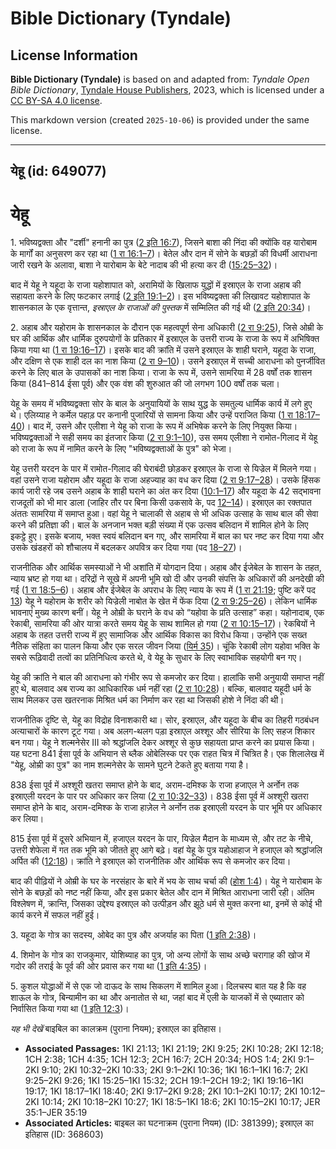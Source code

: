 # Bible Dictionary (Tyndale)

## License Information

**Bible Dictionary (Tyndale)** is based on and adapted from: _Tyndale Open Bible Dictionary_, [Tyndale House Publishers](https://tyndaleopenresources.com/), 2023, which is licensed under a [CC BY-SA 4.0 license](https://creativecommons.org/licenses/by-sa/4.0/legalcode.en).

This markdown version (created `2025-10-06`) is provided under the same license.



--------------------------------

## येहू (id: 649077)

येहू
====

1\. भविष्यद्वक्ता और "दर्शी" हनानी का पुत्र ([2 इति 16:7](https://ref.ly/2Chr16:7)), जिसने बाशा की निंदा की क्योंकि वह यारोबाम के मार्गों का अनुसरण कर रहा था ([1 रा 16:1–7](https://ref.ly/1Kgs16:1-1Kgs16:7))। बेतेल और दान में सोने के बछड़ों की विधर्मी आराधना जारी रखने के अलावा, बाशा ने यारोबाम के बेटे नादाब की भी हत्या कर दी ([15:25–32](https://ref.ly/1Kgs15:25-1Kgs15:32))।

बाद में येहू ने यहूदा के राजा यहोशापात को, अरामियों के खिलाफ युद्धों में इस्राएल के राजा अहाब की सहायता करने के लिए फटकार लगाई ([2 इति 19:1–2](https://ref.ly/2Chr19:1-2Chr19:2))। इस भविष्यद्वक्ता की लिखावट यहोशापात के शासनकाल के एक वृत्तान्त, *इस्राएल के राजाओं की पुस्तक* में सम्मिलित की गई थी ([2 इति 20:34](https://ref.ly/2Chr20:34))।

2\. अहाब और यहोराम के शासनकाल के दौरान एक महत्वपूर्ण सेना अधिकारी ([2 रा 9:25](https://ref.ly/2Kgs9:25)), जिसे ओम्री के घर की आर्थिक और धार्मिक दुरुपयोगों के प्रतिकार में इस्राएल के उत्तरी राज्य के राजा के रूप में अभिषिक्त किया गया था ([1 रा 19:16–17](https://ref.ly/1Kgs19:16-1Kgs19:17))। इसके बाद की क्रांति में उसने इस्राएल के शाही घराने, यहूदा के राजा, और दक्षिण से एक शाही दल का नाश किया ([2 रा 9–10](https://ref.ly/2Kgs9:1-2Kgs10:36))। उसने इस्राएल में सच्ची आराधना को पुनर्जीवित करने के लिए बाल के उपासकों का नाश किया। राजा के रूप में, उसने सामरिया में 28 वर्षों तक शासन किया (841–814 ईसा पूर्व) और एक वंश की शुरुआत की जो लगभग 100 वर्षों तक चला।

येहू के समय में भविष्यद्वक्ता सोर के बाल के अनुयायियों के साथ युद्ध के समतुल्य धार्मिक कार्य में लगे हुए थे। एलिय्याह ने कर्मेल पहाड़ पर कनानी पुजारियों से सामना किया और उन्हें पराजित किया ([1 रा 18:17–40](https://ref.ly/1Kgs18:17-1Kgs18:40))। बाद में, उसने और एलीशा ने येहू को राजा के रूप में अभिषेक करने के लिए नियुक्त किया। भविष्यद्वक्ताओं ने सही समय का इंतजार किया ([2 रा 9:1–10](https://ref.ly/2Kgs9:1-2Kgs9:10)), उस समय एलीशा ने रामोत\-गिलाद में येहू को राजा के रूप में नामित करने के लिए "भविष्यद्वक्ताओं के पुत्र" को भेजा।

येहू उत्तरी यरदन के पार में रामोत\-गिलाद की घेराबंदी छोड़कर इस्राएल के राजा से यिज्रेल में मिलने गया। वहां उसने राजा यहोराम और यहूदा के राजा अहज्याह का वध कर दिया ([2 रा 9:17–28](https://ref.ly/2Kgs9:17-2Kgs9:28))। उसके हिंसक कार्य जारी रहे जब उसने अहाब के शाही घराने का अंत कर दिया ([10:1–17](https://ref.ly/2Kgs10:1-2Kgs10:17)) और यहूदा के 42 सद्भावना राजदूतों को भी मार डाला (जाहिर तौर पर बिना किसी उकसावे के, पद [12–14](https://ref.ly/2Kgs10:12-2Kgs10:14))। इस्राएल का रक्तपात अंततः सामरिया में समाप्त हुआ। वहां येहू ने चालाकी से अहाब से भी अधिक उत्साह के साथ बाल की सेवा करने की प्रतिज्ञा की। बाल के अनजान भक्त बड़ी संख्या में एक उत्सव बलिदान में शामिल होने के लिए इकट्ठे हुए। इसके बजाय, भक्त स्वयं बलिदान बन गए, और सामरिया में बाल का घर नष्ट कर दिया गया और उसके खंडहरों को शौचालय में बदलकर अपवित्र कर दिया गया (पद [18–27](https://ref.ly/2Kgs10:18-2Kgs10:27))।

राजनीतिक और आर्थिक समस्याओं ने भी अशांति में योगदान दिया। अहाब और ईजेबेल के शासन के तहत, न्याय भ्रष्ट हो गया था। दरिद्रों ने सूखे में अपनी भूमि खो दी और उनकी संपत्ति के अधिकारों की अनदेखी की गई ([1 रा 18:5–6](https://ref.ly/1Kgs18:5-1Kgs18:6))। अहाब और ईजेबेल के अपराध के लिए न्याय के रूप में ([1 रा 21:19](https://ref.ly/1Kgs21:19); पुष्टि करें पद [13](https://ref.ly/1Kgs21:13)) येहू ने यहोराम के शरीर को यिज्रेली नाबोत के खेत में फेंक दिया ([2 रा 9:25–26](https://ref.ly/2Kgs9:25-2Kgs9:26))। लेकिन धार्मिक भावनाएं मुख्य कारण बनीं। येहू ने ओम्री के घराने के वध को “यहोवा के प्रति उत्साह” कहा। यहोनादाब, एक रेकाबी, सामरिया की ओर यात्रा करते समय येहू के साथ शामिल हो गया ([2 रा 10:15–17](https://ref.ly/2Kgs10:15-2Kgs10:17))। रेकबियों ने अहाब के तहत उत्तरी राज्य में हुए सामाजिक और आर्थिक विकास का विरोध किया। उन्होंने एक सख्त नैतिक संहिता का पालन किया और एक सरल जीवन जिया ([यिर्म 35](https://ref.ly/Jer35:1-Jer35:19))। चूंकि रेकाबी लोग यहोवा भक्ति के सबसे रूढ़िवादी तत्वों का प्रतिनिधित्व करते थे, वे येहू के सुधार के लिए स्वाभाविक सहयोगी बन गए।

येहू की क्रांति ने बाल की आराधना को गंभीर रूप से कमजोर कर दिया। हालांकि सभी अनुयायी समाप्त नहीं हुए थे, बालवाद अब राज्य का आधिकारिक धर्म नहीं रहा ([2 रा 10:28](https://ref.ly/2Kgs10:28))। बल्कि, बालवाद यहूदी धर्म के साथ मिलकर उस खतरनाक मिश्रित धर्म का निर्माण कर रहा था जिसकी होशे ने निंदा की थी।

राजनीतिक दृष्टि से, येहू का विद्रोह विनाशकारी था। सोर, इस्राएल, और यहूदा के बीच का तिहरी गठबंधन अत्याचारों के कारण टूट गया। अब अलग\-थलग पड़ा इस्राएल अश्शूर और सीरिया के लिए सहज शिकार बन गया। येहू ने शल्मनेसेर III को श्रद्धांजलि देकर अश्शूर से कुछ सहायता प्राप्त करने का प्रयास किया। यह घटना 841 ईसा पूर्व के अभियान से ब्लैक ओबेलिस्क पर एक राहत चित्र में चित्रित है। एक शिलालेख में "येहू, ओम्री का पुत्र" का नाम शल्मनेसेर के सामने घुटने टेकते हुए बताया गया है।

838 ईसा पूर्व में अश्शूरी खतरा समाप्त होने के बाद, अराम\-दमिश्क के राजा हजाएल ने अर्नोन तक इस्राएली यरदन के पार पर अधिकार कर लिया ([2 रा 10:32–33](https://ref.ly/2Kgs10:32-2Kgs10:33))। 838 ईसा पूर्व में अश्शूरी खतरा समाप्त होने के बाद, अराम\-दमिश्क के राजा हाज़ेल ने अर्नोन तक इस्राएली यरदन के पार भूमि पर अधिकार कर लिया।

815 ईसा पूर्व में दूसरे अभियान में, हजाएल यरदन के पार, यिज्रेल मैदान के माध्यम से, और तट के नीचे, उत्तरी शेफेला में गत तक भूमि को जीतते हुए आगे बढ़े। वहां येहू के पुत्र यहोआहाज ने हजाएल को श्रद्धांजलि अर्पित की ([12:18](https://ref.ly/2Kgs12:18))। क्रांति ने इस्राएल को राजनीतिक और आर्थिक रूप से कमजोर कर दिया।

बाद की पीढ़ियों ने ओम्री के घर के नरसंहार के बारे में भय के साथ चर्चा की ([होश 1:4](https://ref.ly/Hos1:4))। येहू ने यारोबाम के सोने के बछड़ों को नष्ट नहीं किया, और इस प्रकार बेतेल और दान में मिश्रित आराधना जारी रही। अंतिम विश्लेषण में, क्रान्ति, जिसका उद्देश्य इस्राएल को उत्पीड़न और झूठे धर्म से मुक्त करना था, इनमें से कोई भी कार्य करने में सफल नहीं हुई।

3\. यहूदा के गोत्र का सदस्य, ओबेद का पुत्र और अजर्याह का पिता ([1 इति 2:38](https://ref.ly/1Chr2:38))।

4\. शिमोन के गोत्र का राजकुमार, योशिब्याह का पुत्र, जो अन्य लोगों के साथ अच्छे चरागाह की खोज में गदोर की तराई के पूर्व की ओर प्रवास कर गया था ([1 इति 4:35](https://ref.ly/1Chr4:35))।

5\. कुशल योद्धाओं में से एक जो दाऊद के साथ सिकलग में शामिल हुआ। दिलचस्प बात यह है कि वह शाऊल के गोत्र, बिन्यामीन का था और अनातोत से था, जहां बाद में एली के याजकों में से एब्यातार को निर्वासित किया गया था ([1 इति 12:3](https://ref.ly/1Chr12:3))।

*यह भी देखें* बाइबिल का कालक्रम (पुराना नियम); इस्राएल का इतिहास।

* **Associated Passages:** 1KI 21:13; 1KI 21:19; 2KI 9:25; 2KI 10:28; 2KI 12:18; 1CH 2:38; 1CH 4:35; 1CH 12:3; 2CH 16:7; 2CH 20:34; HOS 1:4; 2KI 9:1–2KI 9:10; 2KI 10:32–2KI 10:33; 2KI 9:1–2KI 10:36; 1KI 16:1–1KI 16:7; 2KI 9:25–2KI 9:26; 1KI 15:25–1KI 15:32; 2CH 19:1–2CH 19:2; 1KI 19:16–1KI 19:17; 1KI 18:17–1KI 18:40; 2KI 9:17–2KI 9:28; 2KI 10:1–2KI 10:17; 2KI 10:12–2KI 10:14; 2KI 10:18–2KI 10:27; 1KI 18:5–1KI 18:6; 2KI 10:15–2KI 10:17; JER 35:1–JER 35:19
* **Associated Articles:** बाइबल का घटनाक्रम (पुराना नियम) (ID: 381399); इस्राएल का इतिहास  (ID: 368603)

